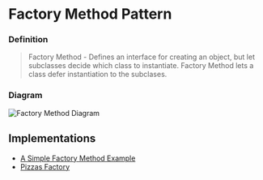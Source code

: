 # Factory Method Pattern
### Definition
> Factory Method - Defines an interface for creating an object, but let subclasses decide which class to instantiate. Factory Method lets a class defer instantiation to the subclases.

### Diagram
![Factory Method Diagram](https://user-images.githubusercontent.com/30439829/150439168-5d16bf88-6f9e-46a4-9d94-d5155ca7e852.png)

## Implementations
- [A Simple Factory Method Example](https://github.com/JoseAndresHV/design-patterns/tree/master/FactoryMethod/SimpleFactoryMethod)
- [Pizzas Factory](https://github.com/JoseAndresHV/design-patterns/tree/master/FactoryMethod/PizzasFactory)
